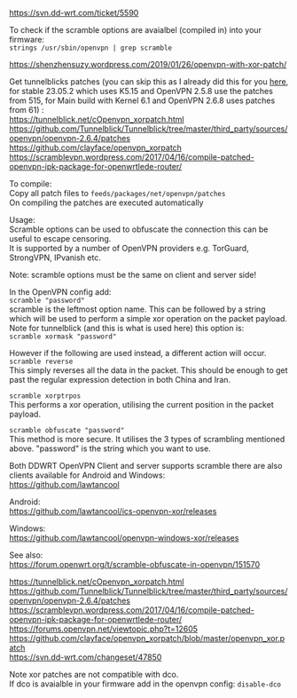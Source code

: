https://svn.dd-wrt.com/ticket/5590  

To check if the scramble options are avaialbel (compiled in) into your firmware:  
`strings /usr/sbin/openvpn | grep scramble`  

https://shenzhensuzy.wordpress.com/2019/01/26/openvpn-with-xor-patch/  

Get tunnelblicks patches (you can skip this as I already did this for you [here](https://github.com/egc112/OpenWRT-egc-add-on/tree/main/openvpn-scramble/feeds), for stable 23.05.2 which uses K5.15 and OpenVPN 2.5.8 use the patches from 515, for Main build with Kernel 6.1 and OpenVPN 2.6.8 uses patches from 61) :  
https://tunnelblick.net/cOpenvpn_xorpatch.html  
https://github.com/Tunnelblick/Tunnelblick/tree/master/third_party/sources/openvpn/openvpn-2.6.4/patches  
https://github.com/clayface/openvpn_xorpatch  
https://scramblevpn.wordpress.com/2017/04/16/compile-patched-openvpn-ipk-package-for-openwrtlede-router/  
  
To compile:  
Copy all patch files to `feeds/packages/net/openvpn/patches`  
On compiling the patches are executed automatically  

Usage:  
Scramble options can be used to obfuscate the connection this can be useful to escape censoring.   
It is supported by a number of OpenVPN providers e.g. TorGuard, StrongVPN, IPvanish etc.  

Note: scramble options must be the same on client and server side!  

In the OpenVPN config add:  
`scramble "password"`  
scramble is the leftmost option name. This can be followed by a string which will be used to perform a simple xor operation on the packet payload.  
Note for tunnelblick (and this is what is used here) this option is:  
`scramble xormask "password"`  

However if the following are used instead, a different action will occur.  
`scramble reverse`  
This simply reverses all the data in the packet. This should be enough to get past the regular expression detection in both China and Iran.  

`scramble xorptrpos`  
This performs a xor operation, utilising the current position in the packet payload.  

`scramble obfuscate "password"`  
This method is more secure. It utilises the 3 types of scrambling mentioned above. "password" is the string which you want to use.  

Both DDWRT OpenVPN Client and server supports scramble there are also clients available for Android and Windows:  
https://github.com/lawtancool  
 
Android:  
https://github.com/lawtancool/ics-openvpn-xor/releases  

Windows:  
https://github.com/lawtancool/openvpn-windows-xor/releases

See also:  
https://forum.openwrt.org/t/scramble-obfuscate-in-openvpn/151570  

https://tunnelblick.net/cOpenvpn_xorpatch.html  
https://github.com/Tunnelblick/Tunnelblick/tree/master/third_party/sources/openvpn/openvpn-2.6.4/patches  
https://scramblevpn.wordpress.com/2017/04/16/compile-patched-openvpn-ipk-package-for-openwrtlede-router/
https://forums.openvpn.net/viewtopic.php?t=12605  
https://github.com/clayface/openvpn_xorpatch/blob/master/openvpn_xor.patch   
https://svn.dd-wrt.com/changeset/47850   
  
Note xor patches are not compatible with dco.   
If dco is avaialble in your firmware add in the openvpn config: `disable-dco`  
